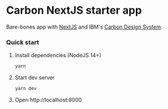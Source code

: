 # Carbon NextJS starter app

Bare-bones app with [NextJS](https://nextjs.org/) and IBM's [Carbon Design System]().

### Quick start

1. Install dependencies (NodeJS 14+)
   ```sh
   yarn
   ```
1. Start dev server
   ```sh
   yarn dev
   ```
1. Open http://localhost:8000
